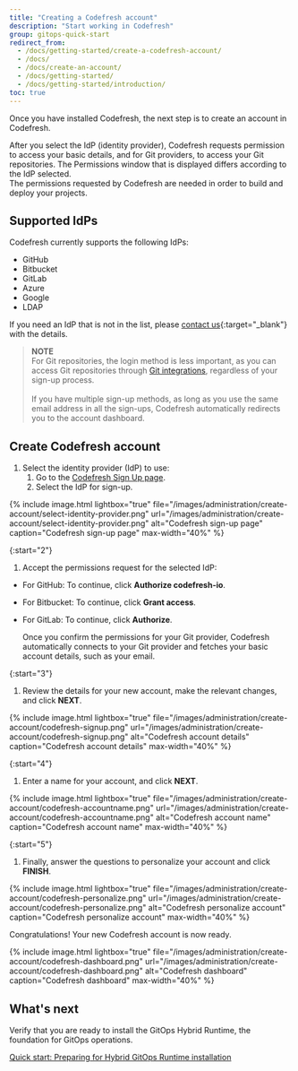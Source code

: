 ```yaml
---
title: "Creating a Codefresh account"
description: "Start working in Codefresh"
group: gitops-quick-start
redirect_from:
  - /docs/getting-started/create-a-codefresh-account/
  - /docs/
  - /docs/create-an-account/
  - /docs/getting-started/
  - /docs/getting-started/introduction/
toc: true
---
```

Once you have installed Codefresh, the next step is to create an account in Codefresh.

After you select the IdP (identity provider), Codefresh requests permission to access your basic details, and for Git providers, to access your Git repositories. The Permissions window that is displayed differs according to the IdP selected.  
The permissions requested by Codefresh are needed in order to build and deploy your projects.

## Supported IdPs
Codefresh currently supports the following IdPs:
* GitHub
* Bitbucket
* GitLab 
* Azure
* Google 
* LDAP

If you need an IdP that is not in the list, please [contact us](https://codefresh.io/contact-us/){:target="\_blank"} with the details.


>**NOTE**     
For Git repositories, the login method is less important, as you can access Git repositories through [Git integrations]({{site.baseurl}}/docs/integrations/git-providers/), regardless of your sign-up process. <br><br>
If you have multiple sign-up methods, as long as you use the same email address in all the sign-ups, Codefresh automatically redirects you to the account dashboard.

## Create Codefresh account
1. Select the identity provider (IdP) to use:  
    1. Go to the [Codefresh Sign Up page](https://g.codefresh.io/signup).  <!---need to change the URL and the screenshot-->
    1. Select the IdP for sign-up.

{% include 
image.html 
lightbox="true" 
file="/images/administration/create-account/select-identity-provider.png" 
url="/images/administration/create-account/select-identity-provider.png"
alt="Codefresh sign-up page" 
caption="Codefresh sign-up page" 
max-width="40%" 
%}

{:start="2"}
1. Accept the permissions request for the selected IdP:
  * For GitHub: To continue, click **Authorize codefresh-io**.
  * For Bitbucket: To continue, click **Grant access**.
  * For GitLab: To continue, click **Authorize**.

    Once you confirm the permissions for your Git provider, Codefresh automatically connects to your Git provider and fetches your basic account details, such as your email.

{:start="3"}
1. Review the details for your new account, make the relevant changes, and click **NEXT**. 

{% include 
image.html 
lightbox="true" 
file="/images/administration/create-account/codefresh-signup.png" 
url="/images/administration/create-account/codefresh-signup.png" 
alt="Codefresh account details" 
caption="Codefresh account details" 
max-width="40%" 
%}

{:start="4"}
1. Enter a name for your account, and click **NEXT**.

{% include 
image.html 
lightbox="true" 
file="/images/administration/create-account/codefresh-accountname.png" 
url="/images/administration/create-account/codefresh-accountname.png" 
alt="Codefresh account name" 
caption="Codefresh account name" 
max-width="40%" 
%}

{:start="5"}
1. Finally, answer the questions to personalize your account and click **FINISH**.

{% include 
image.html 
lightbox="true" 
file="/images/administration/create-account/codefresh-personalize.png" 
url="/images/administration/create-account/codefresh-personalize.png" 
alt="Codefresh personalize account" 
caption="Codefresh personalize account" 
max-width="40%" 
%}

Congratulations! Your new Codefresh account is now ready.

{% include 
image.html 
lightbox="true" 
file="/images/administration/create-account/codefresh-dashboard.png" 
url="/images/administration/create-account/codefresh-dashboard.png" 
alt="Codefresh dashboard" 
caption="Codefresh dashboard" 
max-width="40%" 
%}


## What's next
Verify that you are ready to install the GitOps Hybrid Runtime, the foundation for GitOps operations. 

[Quick start: Preparing for Hybrid GitOps Runtime installation]({{site.baseurl}}/docs/gitops-quick-start/gitops-runtimes/verify-requirements/)





